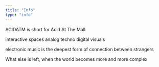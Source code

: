 ```yaml
---
title: "Info"
type: "info"
---
```

ACIDATM is short for Acid At The Mall

interactive spaces
analog techno
digital visuals

electronic music is the deepest form of connection between strangers

What else is left, when the world becomes more and more complex

